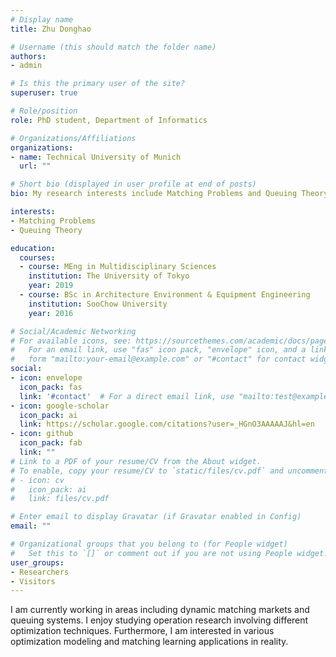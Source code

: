 ```yaml
---
# Display name
title: Zhu Donghao

# Username (this should match the folder name)
authors:
- admin

# Is this the primary user of the site?
superuser: true

# Role/position
role: PhD student, Department of Informatics

# Organizations/Affiliations
organizations:
- name: Technical University of Munich
  url: ""

# Short bio (displayed in user profile at end of posts)
bio: My research interests include Matching Problems and Queuing Theory

interests:
- Matching Problems
- Queuing Theory

education:
  courses:
  - course: MEng in Multidisciplinary Sciences
    institution: The University of Tokyo
    year: 2019
  - course: BSc in Architecture Environment & Equipment Engineering
    institution: SooChow University
    year: 2016

# Social/Academic Networking
# For available icons, see: https://sourcethemes.com/academic/docs/page-builder/#icons
#   For an email link, use "fas" icon pack, "envelope" icon, and a link in the
#   form "mailto:your-email@example.com" or "#contact" for contact widget.
social:
- icon: envelope
  icon_pack: fas
  link: '#contact'  # For a direct email link, use "mailto:test@example.org".
- icon: google-scholar
  icon_pack: ai
  link: https://scholar.google.com/citations?user=_HGnO3AAAAAJ&hl=en
- icon: github
  icon_pack: fab
  link: ""
# Link to a PDF of your resume/CV from the About widget.
# To enable, copy your resume/CV to `static/files/cv.pdf` and uncomment the lines below.
# - icon: cv
#   icon_pack: ai
#   link: files/cv.pdf

# Enter email to display Gravatar (if Gravatar enabled in Config)
email: ""

# Organizational groups that you belong to (for People widget)
#   Set this to `[]` or comment out if you are not using People widget.
user_groups:
- Researchers
- Visitors
---
```


I am currently working in areas including dynamic matching markets and queuing systems. I enjoy studying operation research involving different optimization techniques. Furthermore, I am interested in various optimization modeling and matching learning applications in reality. 
